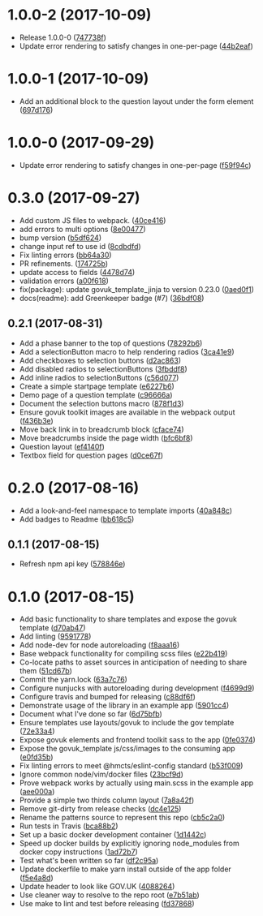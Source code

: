 <a name="1.0.0-2"></a>
# 1.0.0-2 (2017-10-09)

* Release 1.0.0-0 ([747738f](https://github.com/hmcts/look-and-feel/commit/747738f))
* Update error rendering to satisfy changes in one-per-page ([44b2eaf](https://github.com/hmcts/look-and-feel/commit/44b2eaf))



<a name="1.0.0-1"></a>
# 1.0.0-1 (2017-10-09)

* Add an additional block to the question layout under the form element ([697d176](https://github.com/hmcts/look-and-feel/commit/697d176))



<a name="1.0.0-0"></a>
# 1.0.0-0 (2017-09-29)

* Update error rendering to satisfy changes in one-per-page ([f59f94c](https://github.com/hmcts/look-and-feel/commit/f59f94c))



<a name="0.3.0"></a>
# 0.3.0 (2017-09-27)

* Add custom JS files to webpack. ([40ce416](https://github.com/hmcts/look-and-feel/commit/40ce416))
* add errors to multi options ([8e00477](https://github.com/hmcts/look-and-feel/commit/8e00477))
* bump version ([b5df624](https://github.com/hmcts/look-and-feel/commit/b5df624))
* change input ref to use id ([8cdbdfd](https://github.com/hmcts/look-and-feel/commit/8cdbdfd))
* Fix linting errors ([bb64a30](https://github.com/hmcts/look-and-feel/commit/bb64a30))
* PR refinements. ([174725b](https://github.com/hmcts/look-and-feel/commit/174725b))
* update access to fields ([4478d74](https://github.com/hmcts/look-and-feel/commit/4478d74))
* validation errors ([a00f618](https://github.com/hmcts/look-and-feel/commit/a00f618))
* fix(package): update govuk_template_jinja to version 0.23.0 ([0aed0f1](https://github.com/hmcts/look-and-feel/commit/0aed0f1))
* docs(readme): add Greenkeeper badge (#7) ([36bdf08](https://github.com/hmcts/look-and-feel/commit/36bdf08))



<a name="0.2.1"></a>
## 0.2.1 (2017-08-31)

* Add a phase banner to the top of questions ([78292b6](https://github.com/hmcts/look-and-feel/commit/78292b6))
* Add a selectionButton macro to help rendering radios ([3ca41e9](https://github.com/hmcts/look-and-feel/commit/3ca41e9))
* Add checkboxes to selection buttons ([d2ac863](https://github.com/hmcts/look-and-feel/commit/d2ac863))
* Add disabled radios to selectionButtons ([3fbddf8](https://github.com/hmcts/look-and-feel/commit/3fbddf8))
* Add inline radios to selectionButtons ([c56d077](https://github.com/hmcts/look-and-feel/commit/c56d077))
* Create a simple startpage template ([e6227b6](https://github.com/hmcts/look-and-feel/commit/e6227b6))
* Demo page of a question template ([c96666a](https://github.com/hmcts/look-and-feel/commit/c96666a))
* Document the selection buttons macro ([878f1d3](https://github.com/hmcts/look-and-feel/commit/878f1d3))
* Ensure govuk toolkit images are available in the webpack output ([f436b3e](https://github.com/hmcts/look-and-feel/commit/f436b3e))
* Move back link in to breadcrumb block ([cface74](https://github.com/hmcts/look-and-feel/commit/cface74))
* Move breadcrumbs inside the page width ([bfc6bf8](https://github.com/hmcts/look-and-feel/commit/bfc6bf8))
* Question layout ([ef4140f](https://github.com/hmcts/look-and-feel/commit/ef4140f))
* Textbox field for question pages ([d0ce67f](https://github.com/hmcts/look-and-feel/commit/d0ce67f))



<a name="0.2.0"></a>
# 0.2.0 (2017-08-16)

* Add a look-and-feel namespace to template imports ([40a848c](https://github.com/hmcts/look-and-feel/commit/40a848c))
* Add badges to Readme ([bb618c5](https://github.com/hmcts/look-and-feel/commit/bb618c5))



<a name="0.1.1"></a>
## 0.1.1 (2017-08-15)

* Refresh npm api key ([578846e](https://github.com/hmcts/look-and-feel/commit/578846e))



<a name="0.1.0"></a>
# 0.1.0 (2017-08-15)

* Add basic functionality to share templates and expose the govuk template ([d70ab47](https://github.com/hmcts/look-and-feel/commit/d70ab47))
* Add linting ([9591778](https://github.com/hmcts/look-and-feel/commit/9591778))
* Add node-dev for node autoreloading ([f8aaa16](https://github.com/hmcts/look-and-feel/commit/f8aaa16))
* Base webpack functionality for compiling scss files ([e22b419](https://github.com/hmcts/look-and-feel/commit/e22b419))
* Co-locate paths to asset sources in anticipation of needing to share them ([51cd67b](https://github.com/hmcts/look-and-feel/commit/51cd67b))
* Commit the yarn.lock ([63a7c76](https://github.com/hmcts/look-and-feel/commit/63a7c76))
* Configure nunjucks with autoreloading during development ([f4699d9](https://github.com/hmcts/look-and-feel/commit/f4699d9))
* Configure travis and bumped for releasing ([c88df6f](https://github.com/hmcts/look-and-feel/commit/c88df6f))
* Demonstrate usage of the library in an example app ([5901cc4](https://github.com/hmcts/look-and-feel/commit/5901cc4))
* Document what I've done so far ([6d75bfb](https://github.com/hmcts/look-and-feel/commit/6d75bfb))
* Ensure templates use layouts/govuk to include the gov template ([72e33a4](https://github.com/hmcts/look-and-feel/commit/72e33a4))
* Expose govuk elements and frontend toolkit sass to the app ([0fe0374](https://github.com/hmcts/look-and-feel/commit/0fe0374))
* Expose the govuk_template js/css/images to the consuming app ([e0fd35b](https://github.com/hmcts/look-and-feel/commit/e0fd35b))
* Fix linting errors to meet @hmcts/eslint-config standard ([b53f009](https://github.com/hmcts/look-and-feel/commit/b53f009))
* Ignore common node/vim/docker files ([23bcf9d](https://github.com/hmcts/look-and-feel/commit/23bcf9d))
* Prove webpack works by actually using main.scss in the example app ([aee000a](https://github.com/hmcts/look-and-feel/commit/aee000a))
* Provide a simple two thirds column layout ([7a8a42f](https://github.com/hmcts/look-and-feel/commit/7a8a42f))
* Remove git-dirty from release checks ([dc4e125](https://github.com/hmcts/look-and-feel/commit/dc4e125))
* Rename the patterns source to represent this repo ([cb5c2a0](https://github.com/hmcts/look-and-feel/commit/cb5c2a0))
* Run tests in Travis ([bca88b2](https://github.com/hmcts/look-and-feel/commit/bca88b2))
* Set up a basic docker development container ([1d1442c](https://github.com/hmcts/look-and-feel/commit/1d1442c))
* Speed up docker builds by explicitly ignoring node_modules from docker copy instructions ([1ad72b7](https://github.com/hmcts/look-and-feel/commit/1ad72b7))
* Test what's been written so far ([df2c95a](https://github.com/hmcts/look-and-feel/commit/df2c95a))
* Update dockerfile to make yarn install outside of the app folder ([f5e4a8d](https://github.com/hmcts/look-and-feel/commit/f5e4a8d))
* Update header to look like GOV.UK ([4088264](https://github.com/hmcts/look-and-feel/commit/4088264))
* Use cleaner way to resolve to the repo root ([e7b51ab](https://github.com/hmcts/look-and-feel/commit/e7b51ab))
* Use make to lint and test before releasing ([fd37868](https://github.com/hmcts/look-and-feel/commit/fd37868))



